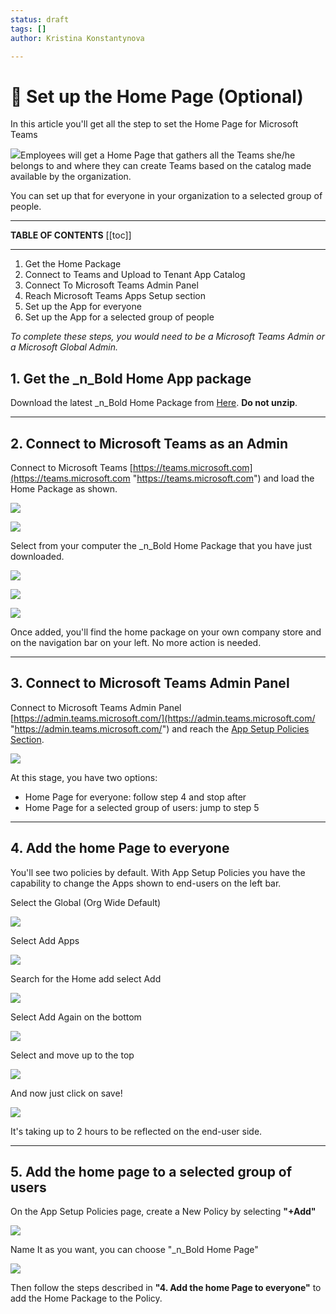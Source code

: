```yaml
---
status: draft
tags: []
author: Kristina Konstantynova

---
```

# 🏡 Set up the Home Page (Optional)

In this article you'll get all the step to set the Home Page for Microsoft Teams

![](https://downloads.intercomcdn.com/i/o/175631759/31ded0f5316a7f707c5752af/image.png)Employees will get a Home Page that gathers all the Teams she/he belongs to and where they can create Teams based on the catalog made available by the organization.

You can set up that for everyone in your organization to a selected group of people.

***

**TABLE OF CONTENTS** \[\[toc\]\]

***

1. Get the Home Package
2. Connect to Teams and Upload to Tenant App Catalog
3. Connect To Microsoft Teams Admin Panel
4. Reach Microsoft Teams Apps Setup section
5. Set up the App for everyone
6. Set up the App for a selected group of people

_To complete these steps, you would need to be a Microsoft Teams Admin or a Microsoft Global Admin._

## 1. Get the _n_Bold Home App package

Download the latest _n_Bold Home Package from [Here](https://dist.salestim.io/packages/io.salestim.targeted.home.prd.zip). **Do not unzip**.

***

## 2. Connect to Microsoft Teams as an Admin

Connect to Microsoft Teams [https://teams.microsoft.com](https://teams.microsoft.com "https://teams.microsoft.com") and load the Home Package as shown.

![](https://downloads.intercomcdn.com/i/o/442939581/3d5339421eefa614cf9cbc44/2022-01-04_11-46-11.png)

![](https://downloads.intercomcdn.com/i/o/442958778/717597f2312a2e0e1829cf7a/2022-01-04_11-52-01.png)

Select from your computer the _n_Bold Home Package that you have just downloaded.

![](https://downloads.intercomcdn.com/i/o/442959362/46787b77a50b236b8ff71096/home+page.png)

![](https://downloads.intercomcdn.com/i/o/442958837/102509cecc8574325677b667/add+home.png)

![](https://downloads.intercomcdn.com/i/o/442959300/32e37d44e7c306fe23d9c902/home+app+pinned.png)

Once added, you'll find the home package on your own company store and on the navigation bar on your left. No more action is needed.

***

## 3. Connect to Microsoft Teams Admin Panel

Connect to Microsoft Teams Admin Panel [https://admin.teams.microsoft.com/](https://admin.teams.microsoft.com/ "https://admin.teams.microsoft.com/") and reach the [App Setup Policies Section](https://admin.teams.microsoft.com/policies/app-setup).

![](https://downloads.intercomcdn.com/i/o/164959617/c9f596e883c3f0cc24cd116f/image.png)

At this stage, you have two options:

* Home Page for everyone: follow step 4 and stop after
* Home Page for a selected group of users: jump to step 5

***

## 4. Add the home Page to everyone

You'll see two policies by default. With App Setup Policies you have the capability to change the Apps shown to end-users on the left bar.

Select the Global (Org Wide Default)

![](https://downloads.intercomcdn.com/i/o/164963877/85ff3c22723fffe3ebcdb51c/image.png)

Select Add Apps

![](https://downloads.intercomcdn.com/i/o/164962343/e6d518a5dd5393427e9232a3/image.png)

Search for the Home add select Add

![](https://downloads.intercomcdn.com/i/o/164964392/bea145ed16553e7dc8ba7b5f/image.png)

Select Add Again on the bottom

![](https://downloads.intercomcdn.com/i/o/164964622/c458a79db2d3a1af3c3420f7/image.png)

Select and move up to the top

![](https://downloads.intercomcdn.com/i/o/164965048/099e08b4a1a16f18b7d16f24/image.png)

And now just click on save!

![](https://downloads.intercomcdn.com/i/o/164965278/ac1a2a6a0499a65e316e9f67/image.png)

It's taking up to 2 hours to be reflected on the end-user side.

***

## 5. Add the home page to a selected group of users

On the App Setup Policies page, create a New Policy by selecting **"+Add"**

![](https://downloads.intercomcdn.com/i/o/164966410/ea62789ceeebfe3875d4271a/image.png)

Name It as you want, you can choose "_n_Bold Home Page"

![](https://downloads.intercomcdn.com/i/o/164967102/021fadb4c8f6d30d719ec650/image.png)

Then follow the steps described in **"4. Add the home Page to everyone"** to add the Home Package to the Policy.